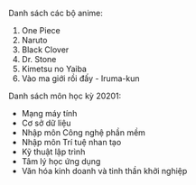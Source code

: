 Danh sách các bộ anime:
1. One Piece
2. Naruto
3. Black Clover
4. Dr. Stone
5. Kimetsu no Yaiba
6. Vào ma giới rồi đấy - Iruma-kun

Danh sách môn học kỳ 20201:
* Mạng máy tính
* Cơ sở dữ liệu
* Nhập môn Công nghệ phần mềm
* Nhập môn Trí tuệ nhan tạo
* Kỹ thuật lập trình
* Tâm lý học ứng dụng
* Văn hóa kinh doanh và tinh thần khởi nghiệp
